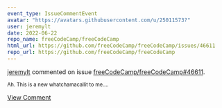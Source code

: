 ```yaml
---
event_type: IssueCommentEvent
avatar: "https://avatars.githubusercontent.com/u/25011573?"
user: jeremylt
date: 2022-06-22
repo_name: freeCodeCamp/freeCodeCamp
html_url: https://github.com/freeCodeCamp/freeCodeCamp/issues/46611
repo_url: https://github.com/freeCodeCamp/freeCodeCamp
---
```


<a href='https://github.com/jeremylt' target='_blank'>jeremylt</a> commented on issue <a href='https://github.com/freeCodeCamp/freeCodeCamp/issues/46611' target='_blank'>freeCodeCamp/freeCodeCamp#46611</a>.

<small>Ah. This is a new whatchamacallit to me....</small>

<a href='https://github.com/freeCodeCamp/freeCodeCamp/issues/46611' target='_blank'>View Comment</a>